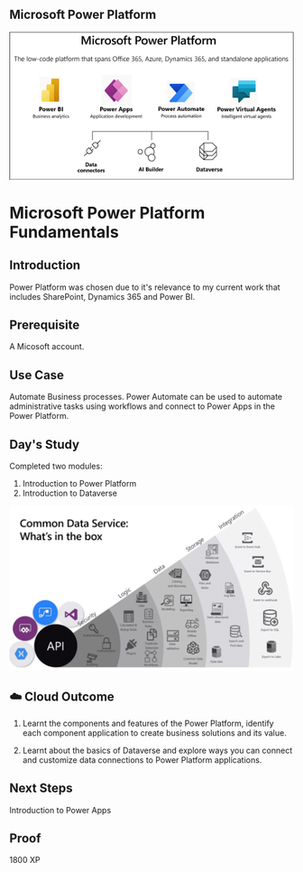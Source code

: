 ## Microsoft Power Platform
<p align="center">
  <img src="power-platform.png">
</p>

# Microsoft Power Platform Fundamentals

## Introduction

Power Platform was chosen due to it's relevance to my current work that includes SharePoint, Dynamics 365 and Power BI. 

## Prerequisite

A Micosoft account.

## Use Case

Automate Business processes.
Power Automate can be used to automate administrative tasks using workflows and connect to Power Apps in the Power Platform. 

## Day's Study

Completed two modules:
1. Introduction to Power Platform
2. Introduction to Dataverse

<p align="center">
  <img src="dataverse-CommonDataService.png">
</p>

## ☁️ Cloud Outcome

1. Learnt the components and features of the Power Platform, identify each component application to create business solutions and its value. 

2. Learnt about the basics of Dataverse and explore ways you can connect and customize data connections to Power Platform applications.

## Next Steps

Introduction to Power Apps

## Proof

1800 XP
